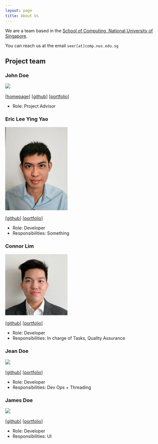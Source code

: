 ```yaml
---
layout: page
title: About Us
---
```


We are a team based in the [School of Computing, National University of Singapore](http://www.comp.nus.edu.sg).

You can reach us at the email `seer[at]comp.nus.edu.sg`

## Project team

### John Doe

<img src="images/johndoe.png" width="200px">

[[homepage](http://www.comp.nus.edu.sg/~damithch)]
[[github](https://github.com/johndoe)]
[[portfolio](team/johndoe.md)]

* Role: Project Advisor

### Eric Lee Ying Yao

<img src="images/autumn-sonata.png" width="200px">

[[github](http://github.com/autumn-sonata)]
[[portfolio](team/autumn-sonata.md)]

* Role: Developer
* Responsibilities: Something

### Connor Lim

<img src="images/connlim.png" width="200px">

[[github](https://github.com/connlim)] [[portfolio](team/connlim.md)]

* Role: Developer
* Responsibilities: In charge of Tasks, Quality Assurance

### Jean Doe

<img src="images/johndoe.png" width="200px">

[[github](http://github.com/johndoe)]
[[portfolio](team/johndoe.md)]

* Role: Developer
* Responsibilities: Dev Ops + Threading

### James Doe

<img src="images/johndoe.png" width="200px">

[[github](http://github.com/johndoe)]
[[portfolio](team/johndoe.md)]

* Role: Developer
* Responsibilities: UI
